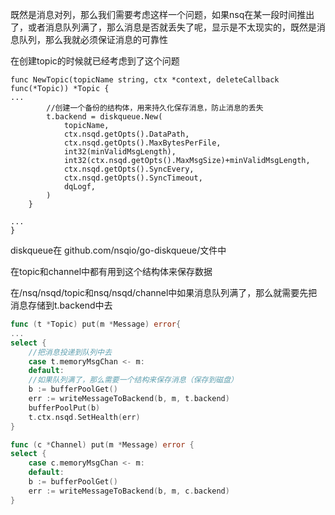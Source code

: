 既然是消息对列，那么我们需要考虑这样一个问题，如果nsq在某一段时间推出了，或者消息队列满了，那么消息是否就丢失了呢，显示是不太现实的，既然是消息队列，那么我就必须保证消息的可靠性

在创建topic的时候就已经考虑到了这个问题

```
func NewTopic(topicName string, ctx *context, deleteCallback func(*Topic)) *Topic {
...
        //创建一个备份的结构体，用来持久化保存消息，防止消息的丢失
        t.backend = diskqueue.New(
            topicName,
            ctx.nsqd.getOpts().DataPath,
            ctx.nsqd.getOpts().MaxBytesPerFile,
            int32(minValidMsgLength),
            int32(ctx.nsqd.getOpts().MaxMsgSize)+minValidMsgLength,
            ctx.nsqd.getOpts().SyncEvery,
            ctx.nsqd.getOpts().SyncTimeout,
            dqLogf,
        )
    }

...
}
```

diskqueue在 github.com/nsqio/go-diskqueue/文件中

在topic和channel中都有用到这个结构体来保存数据

在/nsq/nsqd/topic和nsq/nsqd/channel中如果消息队列满了，那么就需要先把消息存储到t.backend中去

```go
func (t *Topic) put(m *Message) error{
...
select {
    //把消息投递到队列中去
    case t.memoryMsgChan <- m:
    default:
    //如果队列满了，那么需要一个结构来保存消息（保存到磁盘）
    b := bufferPoolGet()
    err := writeMessageToBackend(b, m, t.backend)
    bufferPoolPut(b)
    t.ctx.nsqd.SetHealth(err)
}

func (c *Channel) put(m *Message) error {
select {
    case c.memoryMsgChan <- m:
    default:
    b := bufferPoolGet()
    err := writeMessageToBackend(b, m, c.backend)
}


```



